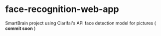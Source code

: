 # face-recognition-web-app
SmartBrain project using Clarifai's API face detection model for pictures ( **commit soon** )
